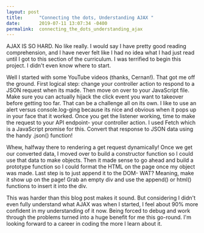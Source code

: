 ```yaml
---
layout: post
title:      "Connecting the dots, Understanding AJAX "
date:       2019-07-11 13:07:34 -0400
permalink:  connecting_the_dots_understanding_ajax
---
```



AJAX IS SO HARD. No like really. I would say I have pretty good reading comprehension, and I have never felt like I had no idea what I had just read until I got to this section of the curriculum. I was terrified to begin this project. I didn't even know where to start. 

Well I started with some YouTube videos (thanks, Cernan!). That got me off the ground. First logical step: change your controller action to respond to a JSON request when its made. Then move on over to your JavaScript file. Make sure you can actually hijack the click event you want to takeover before getting too far. That can be a challenge all on its own. I like to use an alert versus console.log-ging because its nice and obvious when it pops up in your face that it worked. Once you get the listener working, time to make the request to your API endpoint- your controller action. I used Fetch which is a JavaScript promise for this. Convert that response to JSON data using the handy .json() function!

Whew, halfway there to rendering a get request dynamically! Once we get our converted data, I moved over to build a constructor function so I could use that data to make objects. Then it made sense to go ahead and build a prototype function so I could format the HTML on the page once my object was made. Last step is to just append it to the DOM- WAT? Meaning, make it show up on the page! Grab an empty div and use the append() or html() functions to insert it into the div. 

This was harder than this blog post makes it sound. But considering I didn't even fully understand what AJAX was when I started, I feel about 90% more confident in my understanding of it now. Being forced to debug and work through the problems turned into a huge benefit for me this go-round. I'm looking forward to a career in coding the more I learn about it.
